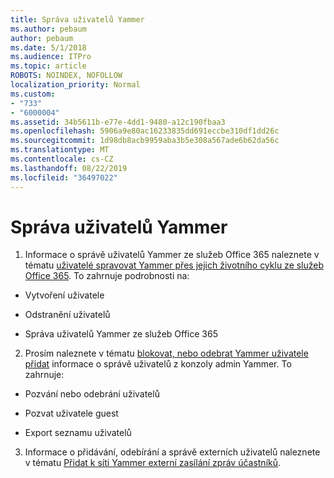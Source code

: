 ```yaml
---
title: Správa uživatelů Yammer
ms.author: pebaum
author: pebaum
ms.date: 5/1/2018
ms.audience: ITPro
ms.topic: article
ROBOTS: NOINDEX, NOFOLLOW
localization_priority: Normal
ms.custom:
- "733"
- "6000004"
ms.assetid: 34b5611b-e77e-4dd1-9480-a12c190fbaa3
ms.openlocfilehash: 5906a9e80ac16233835dd691eccbe310df1dd26c
ms.sourcegitcommit: 1d98db8acb9959aba3b5e308a567ade6b62da56c
ms.translationtype: MT
ms.contentlocale: cs-CZ
ms.lasthandoff: 08/22/2019
ms.locfileid: "36497022"
---
```

# <a name="managing-yammer-users"></a>Správa uživatelů Yammer

1. Informace o správě uživatelů Yammer ze služeb Office 365 naleznete v tématu [uživatelé spravovat Yammer přes jejich životního cyklu ze služeb Office 365](https://support.office.com/article/6c4c8fff-6444-404a-bffc-f9da0bcc3039). To zahrnuje podrobnosti na:

  - Vytvoření uživatele

  - Odstranění uživatelů

  - Správa uživatelů Yammer ze služeb Office 365

2. Prosím naleznete v tématu [blokovat, nebo odebrat Yammer uživatele přidat](http://alchemyportal.azurewebsites.net/Rule/ManageYammer%20users%20across%20their%20lifecycle%20from%20Office%20365) informace o správě uživatelů z konzoly admin Yammer. To zahrnuje:

  - Pozvání nebo odebrání uživatelů

  - Pozvat uživatele guest

  - Export seznamu uživatelů

3. Informace o přidávání, odebírání a správě externích uživatelů naleznete v tématu [Přidat k síti Yammer externí zasílání zpráv účastníků](https://support.office.com/article/423653bb-86b2-4eac-9d7e-dca121f7c16c).
